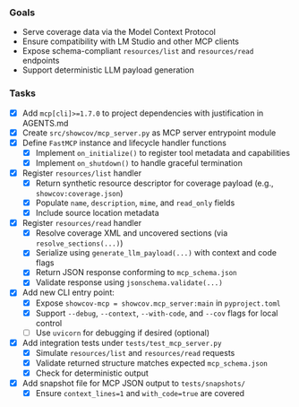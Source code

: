 ### Goals
- Serve coverage data via the Model Context Protocol
- Ensure compatibility with LM Studio and other MCP clients
- Expose schema-compliant `resources/list` and `resources/read` endpoints
- Support deterministic LLM payload generation

### Tasks

- [x] Add `mcp[cli]>=1.7.0` to project dependencies with justification in AGENTS.md
- [x] Create `src/showcov/mcp_server.py` as MCP server entrypoint module
- [x] Define `FastMCP` instance and lifecycle handler functions
  - [x] Implement `on_initialize()` to register tool metadata and capabilities
  - [x] Implement `on_shutdown()` to handle graceful termination
- [x] Register `resources/list` handler
  - [x] Return synthetic resource descriptor for coverage payload (e.g., `showcov:coverage.json`)
  - [x] Populate `name`, `description`, `mime`, and `read_only` fields
  - [x] Include source location metadata
- [x] Register `resources/read` handler
  - [x] Resolve coverage XML and uncovered sections (via `resolve_sections(...)`)
  - [x] Serialize using `generate_llm_payload(...)` with context and code flags
  - [x] Return JSON response conforming to `mcp_schema.json`
  - [x] Validate response using `jsonschema.validate(...)`
- [x] Add new CLI entry point:
  - [x] Expose `showcov-mcp = showcov.mcp_server:main` in `pyproject.toml`
  - [x] Support `--debug`, `--context`, `--with-code`, and `--cov` flags for local control
  - [ ] Use `uvicorn` for debugging if desired (optional)
- [x] Add integration tests under `tests/test_mcp_server.py`
  - [x] Simulate `resources/list` and `resources/read` requests
  - [x] Validate returned structure matches expected `mcp_schema.json`
  - [x] Check for deterministic output
- [x] Add snapshot file for MCP JSON output to `tests/snapshots/`
  - [x] Ensure `context_lines=1` and `with_code=true` are covered
